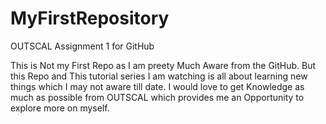 # MyFirstRepository
OUTSCAL Assignment 1 for GitHub

This is Not my First Repo as I am preety Much Aware from the GitHub. But this Repo and This tutorial series I am watching is all about learning new things which I may not aware till date. I would love to get Knowledge as much as possible from OUTSCAL which provides me an Opportunity to explore more on myself.
